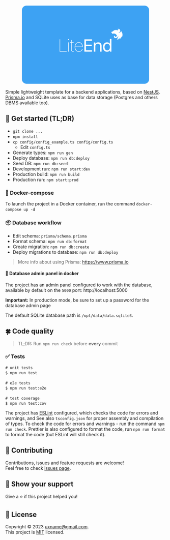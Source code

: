[//]: # (todo improve readme)

<p align="center">
  <a href="https://github.com/uxname/liteend" target="blank"><img src=".github/logo.png" width="400" alt="LiteEnd logo" /></a>
</p>

Simple lightweight template for a backend applications, based on [NestJS](https://nestjs.com).
[Prisma.io](https://www.prisma.io) and SQLite uses as base for data storage (Postgres and others DBMS available too).

## 📃 Get started (TL;DR)

- `git clone ...`
- `npm install`
- `cp config/config_example.ts config/config.ts`
    - Edit `config.ts`
- Generate types: `npm run gen`
- Deploy database: `npm run db:deploy`
- Seed DB: `npm run db:seed`
- Development run: `npm run start:dev`
- Production build: `npm run build`
- Production run: `npm start:prod`

### 🥡 Docker-compose

To launch the project in a Docker container, run the command `docker-compose up -d`

### 📦 Database workflow

- Edit schema: `prisma/schema.prisma`
- Format schema: `npm run db:format`
- Create migration: `npm run db:create`
- Deploy migrations to database: `npm run db:deploy`

> More info about using Prisma: https://www.prisma.io

#### 🔑 Database admin panel in docker

The project has an admin panel configured to work with the database, available by default on the `5000`
port: http://localhost:5000

**Important:** In production mode, be sure to set up a password for the database admin page

The default SQLite database path is `/opt/data/data.sqlite3`.

## 🍀 Code quality

> TL;DR: Run `npm run check` before **every** commit

### ✅ Tests

```shell
# unit tests
$ npm run test

# e2e tests
$ npm run test:e2e

# test coverage
$ npm run test:cov
```

The project has [ESLint](https://eslint.org/) configured, which checks the code for errors and warnings, and See
also `tsconfig.json` for proper assembly and compilation of types. To check the code for errors and warnings - run the
command `npm run check`.
Prettier is also configured to format the code, run `npm run format` to format the code (but ESLint will still check it).

## 🤝 Contributing

Contributions, issues and feature requests are welcome!<br />Feel free to
check [issues page](https://github.com/uxname/liteend/issues).

## 💪 Show your support

Give a ⭐️ if this project helped you!

## 📝 License

Copyright © 2023 [uxname@gmail.com](https://github.com/uxname).<br />
This project is [MIT](https://mit-license.org/) licensed.
